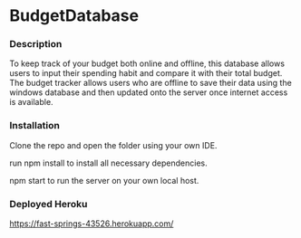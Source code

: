 # BudgetDatabase

### Description

To keep track of your budget both online and offline, this database allows users to input their spending habit and compare it with their total budget. The budget tracker allows users who are offline to save their data using the windows database and then updated onto the server once internet access is available. 

### Installation

Clone the repo and open the folder using your own IDE. 

run npm install to install all necessary dependencies.

npm start to run the server on your own local host.

### Deployed Heroku

https://fast-springs-43526.herokuapp.com/
